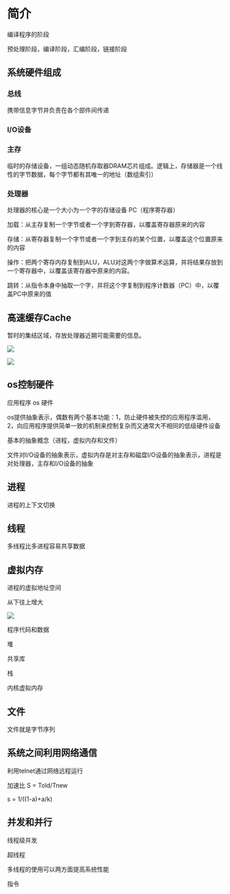 # 简介

编译程序的阶段

预处理阶段，编译阶段，汇编阶段，链接阶段



## 系统硬件组成

### 总线

携带信息字节并负责在各个部件间传递

### I/O设备



### 主存

临时的存储设备，一组动态随机存取器DRAM芯片组成。逻辑上，存储器是一个线性的字节数据，每个字节都有其唯一的地址（数组索引）

### 处理器

处理器的核心是一个大小为一个字的存储设备 PC（程序寄存器）

加载：从主存复制一个字节或者一个字到寄存器，以覆盖寄存器原来的内容

存储：从寄存器复制一个字节或者一个字到主存的某个位置，以覆盖这个位置原来的内容

操作：把两个寄存内存复制到ALU，ALU对这两个字做算术运算，并将结果存放到一个寄存器中，以覆盖该寄存器中原来的内容。

跳转：从指令本身中抽取一个字，并将这个字复制到程序计数器（PC）中，以覆盖PC中原来的值



## 高速缓存Cache

暂时的集结区域，存放处理器近期可能需要的信息。

![](https://cdn.jsdelivr.net/gh/smartdoublej/note-img/%E9%AB%98%E9%80%9F%E7%BC%93%E5%AD%98%E5%AF%84%E5%AD%98%E5%99%A8.png)



![](https://raw.githubusercontent.com/smartdoublej/note-img/main/%E5%AD%98%E5%82%A8%E5%99%A8%E5%B1%82%E6%AC%A1%E7%BB%93%E6%9E%84.png)



## os控制硬件

应用程序 os  硬件

os提供抽象表示，偶数有两个基本功能：1，防止硬件被失控的应用程序滥用，2，向应用程序提供简单一致的机制来控制复杂而又通常大不相同的低级硬件设备

基本的抽象概念（进程，虚拟内存和文件）

文件对I/O设备的抽象表示，虚拟内存是对主存和磁盘I/O设备的抽象表示，进程是对处理器，主存和I/O设备的抽象



## 进程

进程的上下文切换

## 线程

多线程比多进程容易共享数据



## 虚拟内存

进程的虚拟地址空间

从下往上增大

![](https://cdn.jsdelivr.net/gh/smartdoublej/note-img/%E8%BF%9B%E7%A8%8B%E7%9A%84%E8%99%9A%E6%8B%9F%E5%9C%B0%E5%9D%80%E7%A9%BA%E9%97%B4.png)



程序代码和数据

堆

共享库

栈

内核虚拟内存



## 文件

文件就是字节序列



## 系统之间利用网络通信

利用telnet通过网络远程运行



加速比  S = Told/Tnew

s = 1/((1-a)+a/k)



## 并发和并行

线程级并发

超线程

多线程的使用可以两方面提高系统性能



指令







